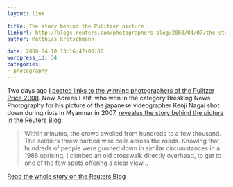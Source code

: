 ```yaml
---
layout: link

title: The story behind the Pulitzer picture
linkurl: http://blogs.reuters.com/photographers-blog/2008/04/07/the-story-behind-the-pictures/
author: Matthias Kretschmann

date: 2008-04-10 13:16:47+00:00
wordpress_id: 34
categories:
- photography
---
```


Two days ago [I posted links to the winning photographers of the Pulitzer Price 2008](http://www.kremalicious.com/2008/04/pulitzer-price-winners-2008-announced-various-photographers-awarded/). Now Adrees Latif, who won in the category Breaking News Photography for his picture of the japanese videographer Kenji Nagai shot down during riots in Myanmar in 2007, [reveales the story behind the picture in the Reuters Blog](http://blogs.reuters.com/photo/2008/04/07/the-story-behind-the-pictures/):

> Within minutes, the crowd swelled from hundreds to a few thousand. The soldiers threw barbed wire coils across the roads.
Knowing that hundreds of people were gunned down in similar circumstances in a 1988 uprising, I climbed an old crosswalk directly overhead, to get to one of the few spots offering a clear view...

[Read the whole story on the Reuters Blog](http://blogs.reuters.com/photo/2008/04/07/the-story-behind-the-pictures/)
